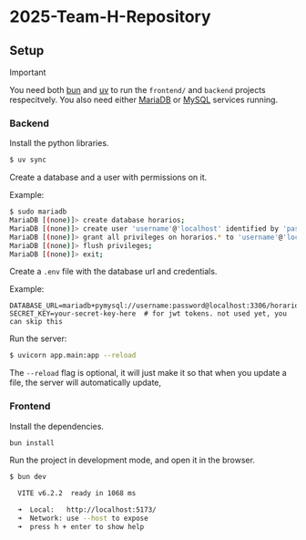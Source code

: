 # 2025-Team-H-Repository

## Setup

> [!IMPORTANT]
> You need both [bun](https://bun.sh/) and [uv](https://docs.astral.sh/uv/getting-started/installation/) to run the `frontend/` and `backend` projects respecitvely.
> You also need either [MariaDB](https://mariadb.org/) or [MySQL](https://dev.mysql.com/downloads/installer/) services running.

### Backend
Install the python libraries.
```sh
$ uv sync
```

Create a database and a user with permissions on it.

Example:
```sh
$ sudo mariadb
MariaDB [(none)]> create database horarios;
MariaDB [(none)]> create user 'username'@'localhost' identified by 'password';
MariaDB [(none)]> grant all privileges on horarios.* to 'username'@'localhost';
MariaDB [(none)]> flush privileges;
MariaDB [(none)]> exit;
```

Create a `.env` file with the database url and credentials.

Example:
```env
DATABASE_URL=mariadb+pymysql://username:password@localhost:3306/horarios
SECRET_KEY=your-secret-key-here  # for jwt tokens. not used yet, you can skip this
```

Run the server:
```sh
$ uvicorn app.main:app --reload

```
The `--reload` flag is optional, it will just make it so that when you update a file, the server will automatically update,

### Frontend

Install the dependencies.
```sh
bun install
```

Run the project in development mode, and open it in the browser.
```sh
$ bun dev

  VITE v6.2.2  ready in 1068 ms

  ➜  Local:   http://localhost:5173/
  ➜  Network: use --host to expose
  ➜  press h + enter to show help
```
